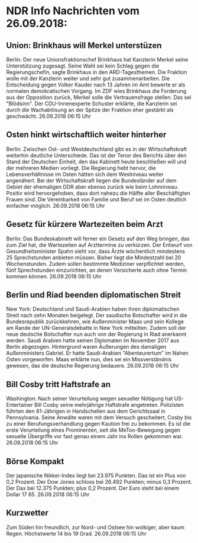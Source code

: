 # NDR Info Nachrichten vom 26.09.2018:


## Union: Brinkhaus will Merkel unterstüzen
Berlin: Der neue Unionsfraktionschef Brinkhaus hat Kanzlerin Merkel seine Unterstützung zugesagt. Seine Wahl sei kein Schlag gegen die Regierungschefin, sagte Brinkhaus in den ARD-Tagesthemen. Die Fraktion wolle mit der Kanzlerin weiter und sehr gut zusammenarbeiten. Die Entscheidung gegen Volker Kauder nach 13 Jahren im Amt bewerte er als normalen demokratischen Vorgang. Im ZDF wies Brinkhaus die Forderung aus der Opposition zurück, Merkel solle die Vertrauensfrage stellen. Das sei "Blödsinn". Der CDU-Innenexperte Schuster erklärte, die Kanzlerin sei durch die Wachablösung an der Spitze der Fraktion eher gestärkt als geschwächt. 26.09.2018 06:15 Uhr 

## Osten hinkt wirtschaftlich weiter hinterher
Berlin: Zwischen Ost- und Westdeutschland gibt es in der Wirtschaftskraft weiterhin deutliche Unterschiede. Das ist der Tenor des Berichts über den Stand der Deutschen Einheit, den das Kabinett heute beschließen will und der mehreren Medien vorliegt. Die Regierung hebt hervor, die Lebensverhältnisse im Osten hätten sich dem Westniveau weiter angenähert. Bei der Wirtschaftskraft liegen die Bundesländer auf dem Gebiet der ehemaligen DDR aber ebenso zurück wie beim Lohnniveau. Positiv wird hervorgehoben, dass dort nahezu die Hälfte aller Beschäftigten Frauen sind. Die Vereinbarkeit von Familie und Beruf sei im Osten deutlich einfacher möglich. 26.09.2018 06:15 Uhr 

## Gesetz für kürzere Wartezeiten beim Arzt
Berlin: Das Bundeskabinett will ferner ein Gesetz auf den Weg bringen, das zum Ziel hat, die Wartezeiten auf Arzttermine zu verkürzen. Der Entwurf von Gesundheitsminister Spahn sieht vor, dass Ärzte wöchentlich mindestens 25 Sprechstunden anbieten müssen. Bisher liegt die Mindestzahl bei 20 Wochenstunden. Zudem sollen bestimmte Mediziner verpflichtet werden, fünf Sprechstunden einzurichten, an denen Versicherte auch ohne Termin kommen können. 26.09.2018 06:15 Uhr 

## Berlin und Riad beenden diplomatischen Streit
New York:     Deutschland und Saudi-Arabien haben ihren diplomatischen Streit nach zehn Monaten beigelegt. Der saudische Botschafter wird in die Bundesrepublik zurückkehren, wie Außenminister Maas und sein  Kollege am Rande der UN-Generalsdebatte in New York mitteilten. Zudem soll der neue deutsche Botschafter nun auch von der Regierung in Riad anerkannt werden. Saudi Arabien hatte seinen Diplomaten im November 2017 aus Berlin abgezogen. Hintergrund waren Äußerungen des damaligen Außenministers Gabriel. Er hatte Saudi-Arabien "Abenteurertum" im Nahen Osten vorgeworfen. Maas erklärte nun, dies sei ein Missverständnis gewesen, das die deutsche Regierung bedauere. 26.09.2018 06:15 Uhr 

## Bill Cosby tritt Haftstrafe an
Washington: Nach seiner Verurteilung wegen sexueller Nötigung hat US-Entertainer Bill Cosby seine mehrjährige Haftstrafe angetreten. Polizisten führten den 81-Jährigen in Handschellen aus dem Gerichtssaal in Pennsylvania. Seine Anwälte waren mit dem Versuch gescheitert, Cosby bis zu einer Berufungsverhandlung gegen Kaution frei zu bekommen. Es ist die erste Verurteilung eines Prominenten, seit die MeToo-Bewegung gegen sexuelle Übergriffe vor fast genau einem Jahr ins Rollen gekommen war. 26.09.2018 06:15 Uhr 

## Börse Kompakt
Der japanische Nikkei-Index liegt bei 23.975 Punkten. Das ist ein Plus von 0,2 Prozent. Der Dow Jones schloss bei 26.492 Punkten; minus 0,3 Prozent. Der Dax bei 12.375 Punkten; plus 0,2 Prozent. Der Euro steht bei einem Dollar 17 65. 26.09.2018 06:15 Uhr 

## Kurzwetter
Zum Süden hin freundlich, zur Nord- und Ostsee hin wolkiger, aber kaum Regen. Höchstwerte 14 bis 19 Grad. 26.09.2018 06:15 Uhr 
